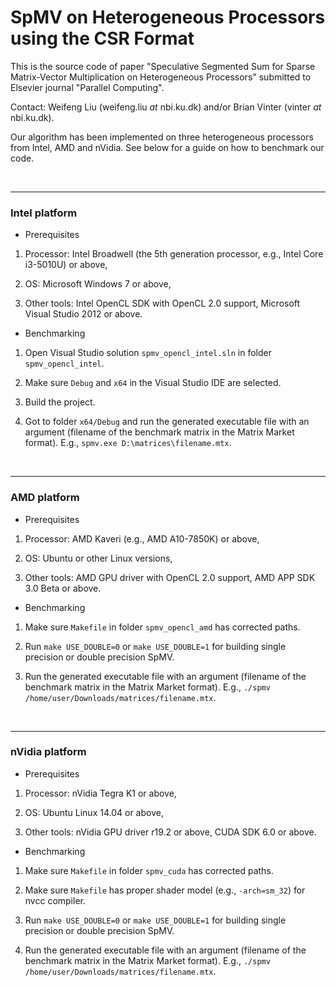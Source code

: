 # SpMV on Heterogeneous Processors using the CSR Format

This is the source code of paper "Speculative Segmented Sum for Sparse Matrix-Vector Multiplication on Heterogeneous Processors" submitted to Elsevier journal "Parallel Computing".

Contact: Weifeng Liu (weifeng.liu _at_ nbi.ku.dk) and/or Brian Vinter (vinter _at_ nbi.ku.dk).

Our algorithm has been implemented on three heterogeneous processors from Intel, AMD and nVidia. See below for a guide on how to benchmark our code.

<br><hr>
<h3>Intel platform</h3>

- Prerequisites

1. Processor: Intel Broadwell (the 5th generation processor, e.g., Intel Core i3-5010U) or above, 

2. OS: Microsoft Windows 7 or above, 

3. Other tools: Intel OpenCL SDK with OpenCL 2.0 support, Microsoft Visual Studio 2012 or above.

- Benchmarking

1. Open Visual Studio solution ``spmv_opencl_intel.sln`` in folder ``spmv_opencl_intel``. 

2. Make sure `Debug` and `x64` in the Visual Studio IDE are selected.

3. Build the project.

4. Got to folder ``x64/Debug`` and run the generated executable file with an argument (filename of the benchmark matrix in the Matrix Market format). E.g., ``spmv.exe D:\matrices\filename.mtx``.

<br><hr>
<h3>AMD platform</h3>

- Prerequisites

1. Processor: AMD Kaveri (e.g., AMD A10-7850K) or above, 

2. OS: Ubuntu or other Linux versions, 

3. Other tools: AMD GPU driver with OpenCL 2.0 support, AMD APP SDK 3.0 Beta or above.

- Benchmarking

1. Make sure ``Makefile`` in folder ``spmv_opencl_amd`` has corrected paths. 

2. Run ``make USE_DOUBLE=0`` or ``make USE_DOUBLE=1`` for building single precision or double precision SpMV.

3. Run the generated executable file with an argument (filename of the benchmark matrix in the Matrix Market format). E.g., ``./spmv /home/user/Downloads/matrices/filename.mtx``.
 
<br><hr>
<h3>nVidia platform</h3>

- Prerequisites

1. Processor: nVidia Tegra K1 or above, 

2. OS: Ubuntu Linux 14.04 or above, 

3. Other tools: nVidia GPU driver r19.2 or above, CUDA SDK 6.0 or above.

- Benchmarking

1. Make sure ``Makefile`` in folder ``spmv_cuda`` has corrected paths. 

2. Make sure ``Makefile`` has proper shader model (e.g., ``-arch=sm_32``) for nvcc compiler.

3. Run ``make USE_DOUBLE=0`` or ``make USE_DOUBLE=1`` for building single precision or double precision SpMV.

4. Run the generated executable file with an argument (filename of the benchmark matrix in the Matrix Market format). E.g., ``./spmv /home/user/Downloads/matrices/filename.mtx``.
